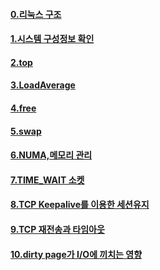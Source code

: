 

#### [0.리눅스 구조](https://github.com/himj131/study/blob/master/linuxBasic/0.%E1%84%85%E1%85%B5%E1%84%82%E1%85%AE%E1%86%A8%E1%84%89%E1%85%B3%E1%84%80%E1%85%AE%E1%84%8C%E1%85%A9.md)
#### [1.시스템 구성정보 확인](https://github.com/himj131/study/blob/master/linuxBasic/1.%EC%8B%9C%EC%8A%A4%ED%85%9C_%EA%B5%AC%EC%84%B1%EC%A0%95%EB%B3%B4_%ED%99%95%EC%9D%B8.md)

#### [2.top](https://github.com/himj131/study/blob/master/linuxBasic/2.top.md)
#### [3.LoadAverage](https://github.com/himj131/study/blob/master/linuxBasic/3.loadAerage.md)
#### [4.free](https://github.com/himj131/study/blob/master/linuxBasic/4.free.md)
#### [5.swap](https://github.com/himj131/study/blob/master/linuxBasic/5.swap%2C%20%EB%A9%94%EB%AA%A8%EB%A6%AC%20%EC%A6%9D%EC%84%A4%EC%9D%98%20%ED%8F%AC%EC%9D%B8%ED%8A%B8.md)
#### [6.NUMA,메모리 관리](https://github.com/himj131/study/blob/master/linuxBasic/6.NUMA%2C%20%EB%A9%94%EB%AA%A8%EB%A6%AC%20%EA%B4%80%EB%A6%AC%EC%9D%98%20%EC%83%88%EB%A1%9C%EC%9A%B4%20%EC%84%B8%EA%B3%84.md)
#### [7.TIME_WAIT 소켓](https://github.com/himj131/study/blob/master/linuxBasic/7.TIME_WAIT%20%EC%86%8C%EC%BC%93%EC%9D%B4%20%EC%84%9C%EB%B9%84%EC%8A%A4%EC%97%90%20%EB%AF%B8%EC%B9%98%EB%8A%94%20%EC%98%81%ED%96%A5.md)  
#### [8.TCP Keepalive를 이용한 세션유지](https://github.com/himj131/study/blob/master/linuxBasic/8.TCP%20Keepalive%EB%A5%BC%20%EC%9D%B4%EC%9A%A9%ED%95%9C%20%EC%84%B8%EC%85%98%EC%9C%A0%EC%A7%80.md)  
#### [9.TCP 재전송과 타임아웃](https://github.com/himj131/study/blob/master/linuxBasic/9.TCP%20%EC%9E%AC%EC%A0%84%EC%86%A1%EA%B3%BC%20%ED%83%80%EC%9E%84%EC%95%84%EC%9B%83.md)  
#### [10.dirty page가 I/O에 끼치는 영향](https://github.com/himj131/study/blob/master/linuxBasic/10.dirty%20page%EA%B0%80%20%EB%81%BC%EC%B9%98%EB%8A%94%20%EC%98%81%ED%96%A5.md)  
